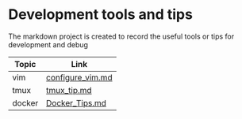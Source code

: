# Development tools and tips 

The markdown project is created to record the useful tools or tips for
development and debug

| Topic | Link |  
|------|------|  
| vim | [configure_vim.md](https://github.com/tonardo2015/DevToolPlusTips/blob/master/configure_vim.md)|
| tmux | [tmux_tip.md](https://github.com/tonardo2015/DevToolPlusTips/blob/master/Docker_Tips.md)|
| docker | [Docker_Tips.md](https://github.com/tonardo2015/DevToolPlusTips/blob/master/Docker_Tips.md)|  

